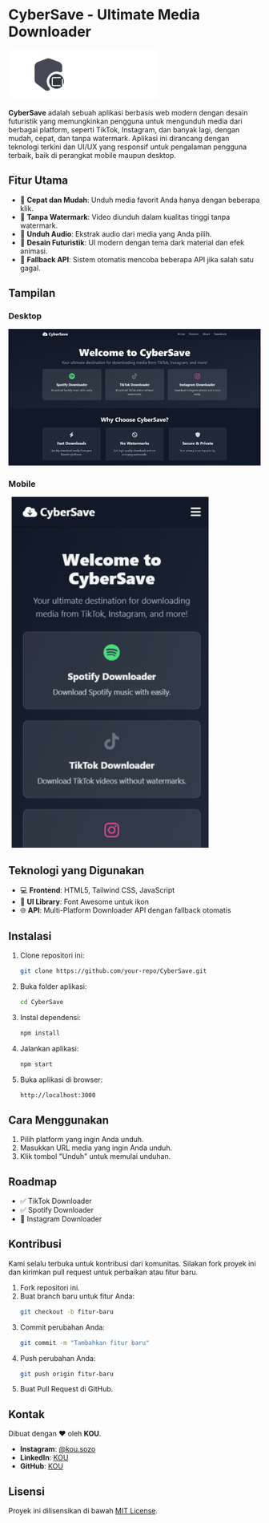 # **CyberSave - Ultimate Media Downloader**

![CyberSave Logo](img/cybersave.png)

**CyberSave** adalah sebuah aplikasi berbasis web modern dengan desain futuristik yang memungkinkan pengguna untuk mengunduh media dari berbagai platform, seperti TikTok, Instagram, dan banyak lagi, dengan mudah, cepat, dan tanpa watermark. Aplikasi ini dirancang dengan teknologi terkini dan UI/UX yang responsif untuk pengalaman pengguna terbaik, baik di perangkat mobile maupun desktop.

## **Fitur Utama**
- 🚀 **Cepat dan Mudah**: Unduh media favorit Anda hanya dengan beberapa klik.
- 🎥 **Tanpa Watermark**: Video diunduh dalam kualitas tinggi tanpa watermark.
- 🎵 **Unduh Audio**: Ekstrak audio dari media yang Anda pilih.
- 🌌 **Desain Futuristik**: UI modern dengan tema dark material dan efek animasi.
- 🔄 **Fallback API**: Sistem otomatis mencoba beberapa API jika salah satu gagal.

## **Tampilan**
### Desktop
![Desktop View](img/cybersavepc.png)

### Mobile
![Mobile View](img/cybersavephone.png)

## **Teknologi yang Digunakan**
- 💻 **Frontend**: HTML5, Tailwind CSS, JavaScript
- 🎨 **UI Library**: Font Awesome untuk ikon
- 🌐 **API**: Multi-Platform Downloader API dengan fallback otomatis

## **Instalasi**
1. Clone repositori ini:
   ```bash
   git clone https://github.com/your-repo/CyberSave.git
2. Buka folder aplikasi:
   ```bash
   cd CyberSave
3. Instal dependensi:
   ```bash
   npm install
4. Jalankan aplikasi:
   ```bash
   npm start
5. Buka aplikasi di browser:
   ```bash
   http://localhost:3000

## **Cara Menggunakan**
1. Pilih platform yang ingin Anda unduh.
2. Masukkan URL media yang ingin Anda unduh.
3. Klik tombol "Unduh" untuk memulai unduhan.

## **Roadmap**

- ✅ TikTok Downloader
- ✅ Spotify Downloader
- 🚧 Instagram Downloader


## **Kontribusi**

Kami selalu terbuka untuk kontribusi dari komunitas. Silakan fork proyek ini dan kirimkan pull request untuk perbaikan atau fitur baru.

1. Fork repositori ini.
2. Buat branch baru untuk fitur Anda:
   ```bash
   git checkout -b fitur-baru
3. Commit perubahan Anda:
   ```bash
   git commit -m "Tambahkan fitur baru"
4. Push perubahan Anda:
   ```bash
   git push origin fitur-baru
5. Buat Pull Request di GitHub.


## **Kontak**

Dibuat dengan ❤️ oleh **KOU**.

- **Instagram**: [@kou.sozo](https://www.instagram.com/kou.sozo)
- **LinkedIn**: [KOU](https://www.linkedin.com/in/alghani)
- **GitHub**: [KOU](https://github.com/fk0u)

## **Lisensi**

Proyek ini dilisensikan di bawah [MIT License](LICENSE).
